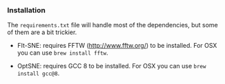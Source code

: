 ### Installation

The `requirements.txt` file will handle most of the dependencies, but some of them are a bit trickier.

* FIt-SNE: requires FFTW (http://www.fftw.org/) to be installed. For OSX you can use `brew install fftw`.

* OptSNE: requires GCC 8 to be installed. For OSX you can use `brew install gcc@8`.

